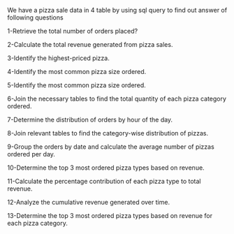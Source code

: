 We have a pizza sale data in 4 table by using sql query to find out answer of following questions

1-Retrieve the total number of orders placed?

2-Calculate the total revenue generated from pizza sales.

3-Identify the highest-priced pizza.

4-Identify the most common pizza size ordered.

5-Identify the most common pizza size ordered.

6-Join the necessary tables to find the total quantity of each pizza category ordered.

7-Determine the distribution of orders by hour of the day.

8-Join relevant tables to find the category-wise distribution of pizzas.

9-Group the orders by date and calculate the average number of pizzas ordered per day.

10-Determine the top 3 most ordered pizza types based on revenue.

11-Calculate the percentage contribution of each pizza type to total revenue.

12-Analyze the cumulative revenue generated over time.

13-Determine the top 3 most ordered pizza types based on revenue for each pizza category.

